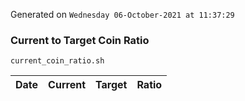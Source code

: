 Generated on `Wednesday 06-October-2021 at 11:37:29`

### Current to Target Coin Ratio
`current_coin_ratio.sh`

Date|Current|Target|Ratio
---|---|---|---
